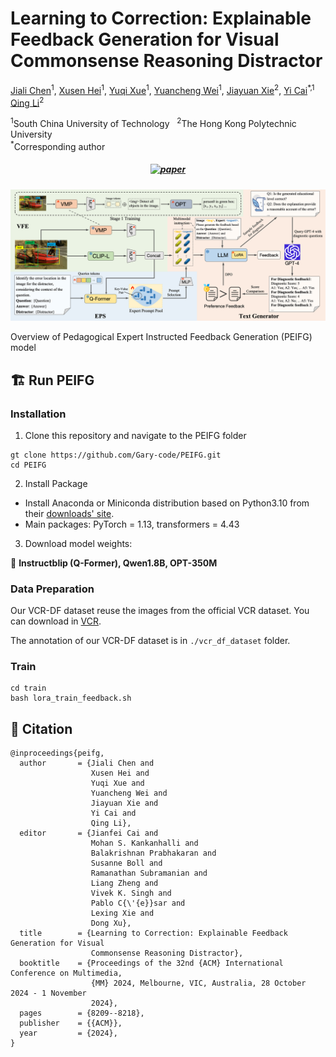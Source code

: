 # <b>Learning to Correction</b>: Explainable Feedback Generation for Visual Commonsense Reasoning Distractor
[Jiali Chen](https://github.com/Gary-code)<sup>1</sup>, [Xusen Hei]()<sup>1</sup>, [Yuqi Xue]()<sup>1</sup>, [Yuancheng Wei](https://github.com/wyclike)<sup>1</sup>, [Jiayuan Xie](https://scholar.google.com/citations?hl=zh-CN&user=yZOXh24AAAAJ&view_op=list_works&sortby=pubdate)<sup>2</sup>, [Yi Cai](https://scholar.google.com.hk/citations?hl=zh-CN&user=ej3Nb5wAAAAJ&view_op=list_works&sortby=pubdate)<sup>*,1</sup> [Qing Li](https://scholar.google.com/citations?user=D1LEg-YAAAAJ&hl=en)<sup>2</sup>

<p><sup>1</sup>South China University of Technology &nbsp;&nbsp;<sup>2</sup>The Hong Kong Polytechnic University &nbsp;&nbsp;
<br><sup>*</sup>Corresponding author &nbsp;&nbsp;
<h5 align="center">


[![paper](https://img.shields.io/badge/paper-pink?style=plastic&logo=GitBook)](https://dl.acm.org/doi/abs/10.1145/3664647.3681590)

</h5>



![figure1](pics/model.png)

Overview of Pedagogical Expert Instructed Feedback Generation (PEIFG) model

## :building_construction: Run PEIFG

### Installation

1. Clone this repository and navigate to the PEIFG folder

```shell
gt clone https://github.com/Gary-code/PEIFG.git
cd PEIFG
```

2. Install Package

- Install Anaconda or Miniconda distribution based on Python3.10 from their [downloads' site](https://conda.io/docs/user-guide/install/download.html).
- Main packages: PyTorch = 1.13, transformers = 4.43

3. Download model weights:

:rocket: **Instructblip (Q-Former), Qwen1.8B, OPT-350M**

### Data Preparation

Our VCR-DF dataset reuse the images from the official VCR dataset. You can download in [VCR](https://visualcommonsense.com/).

The annotation of our VCR-DF dataset is in `./vcr_df_dataset` folder.

### Train

```shell
cd train
bash lora_train_feedback.sh
```



## 📑 Citation

```shell
@inproceedings{peifg,
  author       = {Jiali Chen and
                  Xusen Hei and
                  Yuqi Xue and
                  Yuancheng Wei and
                  Jiayuan Xie and
                  Yi Cai and
                  Qing Li},
  editor       = {Jianfei Cai and
                  Mohan S. Kankanhalli and
                  Balakrishnan Prabhakaran and
                  Susanne Boll and
                  Ramanathan Subramanian and
                  Liang Zheng and
                  Vivek K. Singh and
                  Pablo C{\'{e}}sar and
                  Lexing Xie and
                  Dong Xu},
  title        = {Learning to Correction: Explainable Feedback Generation for Visual
                  Commonsense Reasoning Distractor},
  booktitle    = {Proceedings of the 32nd {ACM} International Conference on Multimedia,
                  {MM} 2024, Melbourne, VIC, Australia, 28 October 2024 - 1 November
                  2024},
  pages        = {8209--8218},
  publisher    = {{ACM}},
  year         = {2024},
}
```


